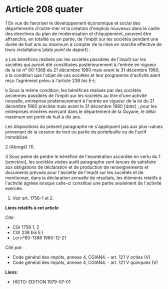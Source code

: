 # Article 208 quater

1  En vue de favoriser le développement économique et social des départements d'outre-mer et la création d'emplois nouveaux
dans le cadre des directives du plan de modernisation et d'équipement, peuvent être affranchis, en totalité ou en partie, de
l'impôt sur les sociétés pendant une durée de huit ans au maximum à compter de la mise en marche effective de leurs
installations [*date point de départ*] :

a  Les bénéfices réalisés par les sociétés passibles de l'impôt sur les sociétés qui auront été constituées postérieurement à
l'entrée en vigueur de la loi n° 60-1368 du 21 décembre 1960 mais avant le 31 décembre 1980, à la condition que l'objet de
ces sociétés et leur programme d'activité aient reçu l'agrément prévu à l'article 238 bis E-I;

b  Sous la même condition, les bénéfices réalisés par des sociétés anciennes passibles de l'impôt sur les sociétés au titre
d'une activité nouvelle, entreprise postérieurement à l'entrée en vigueur de la loi du 21 décembre 1960 précitée mais avant
le 31 décembre 1980 [*date*] ; pour les entreprises minières exerçant dans le département de la Guyane, le délai maximum est
porté de huit à dix ans.

Les dispositions du présent paragraphe ne s'appliquent pas aux plus-values provenant de la cession de tout ou partie du
portefeuille ou de l'actif immobilisé.

2  (Abrogé) (1).

3  Sous peine de perdre le bénéfice de l'exonération accordée en vertu du 1 [*sanction*], les sociétés visées audit
paragraphe sont tenues de satisfaire aux obligations de déclaration et de production de renseignements et documents prévues
pour l'assiette de l'impôt sur les sociétés et de mentionner, dans la déclaration annuelle de résultats, les éléments
relatifs à l'activité agréée lorsque celle-ci constitue une partie seulement de l'activité exercée.

1)  Voir art. 1756-1 et 2.

**Liens relatifs à cet article**

_Cite_:

  - CGI 1756 1, 2
  - CGI 238 bis E I
  - Loi n°60-1368 1960-12-21

_Cité par_:

  - Code général des impôts, annexe 4, CGIAN4. - art. 121 V octies (V)
  - Code général des impôts, annexe 4, CGIAN4. - art. 121 V quinquies (V)

**Liens**:

  - HISTO: EDITION 1979-07-01
